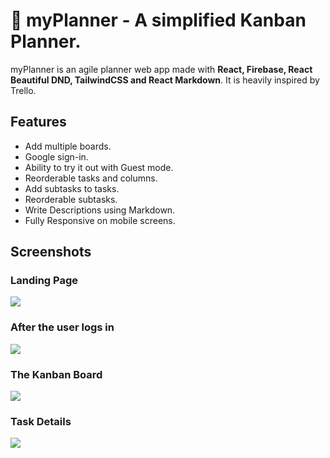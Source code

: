 # 🚀 myPlanner - A simplified Kanban Planner.


myPlanner is an agile planner web app made with **React, Firebase, React Beautiful DND, TailwindCSS and React Markdown**. It is heavily inspired by Trello.


## Features
- Add multiple boards.
- Google sign-in.
- Ability to try it out with Guest mode.
- Reorderable tasks and columns.
- Add subtasks to tasks.
- Reorderable subtasks.
- Write Descriptions using Markdown.
- Fully Responsive on mobile screens.

## Screenshots

### Landing Page

<img src="https://github.com/drkPrince/myPlanner/blob/main/screenshots/landing.png" />

### After the user logs in

<img src="https://github.com/drkPrince/myPlanner/blob/main/screenshots/board-list.png" />

### The Kanban Board

<img src="https://github.com/drkPrince/myPlanner/blob/main/screenshots/kanban.png" />

### Task Details

<img src="https://github.com/drkPrince/myPlanner/blob/main/screenshots/details.png" />


